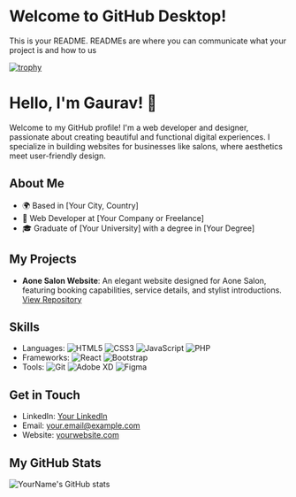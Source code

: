 # Welcome to GitHub Desktop!

This is your README. READMEs are where you can communicate what your project is and how to us

[![trophy](https://github-profile-trophy.vercel.app/?username=gauravpadsala)](https://github.com/ryo-ma/github-profile-trophy)

# Hello, I'm Gaurav! 👋

Welcome to my GitHub profile! I'm a web developer and designer, passionate about creating beautiful and functional digital experiences. I specialize in building websites for businesses like salons, where aesthetics meet user-friendly design.

## About Me

- 🌍  Based in [Your City, Country]
- 💼  Web Developer at [Your Company or Freelance]
- 🎓  Graduate of [Your University] with a degree in [Your Degree]

## My Projects

- **Aone Salon Website**: An elegant website designed for Aone Salon, featuring booking capabilities, service details, and stylist introductions. [View Repository](https://github.com/yourusername/aonesalonwebsite)

## Skills

- Languages:
  ![HTML5](https://img.shields.io/badge/HTML5-E34F26?style=for-the-badge&logo=html5&logoColor=white)
  ![CSS3](https://img.shields.io/badge/CSS3-1572B6?style=for-the-badge&logo=css3&logoColor=white)
  ![JavaScript](https://img.shields.io/badge/JavaScript-F7DF1E?style=for-the-badge&logo=javascript&logoColor=black)
  ![PHP](https://img.shields.io/badge/PHP-777BB4?style=for-the-badge&logo=php&logoColor=white)
- Frameworks:
  ![React](https://img.shields.io/badge/React-20232A?style=for-the-badge&logo=react&logoColor=61DAFB)
  ![Bootstrap](https://img.shields.io/badge/Bootstrap-7952B3?style=for-the-badge&logo=bootstrap&logoColor=white)
- Tools:
  ![Git](https://img.shields.io/badge/Git-F05032?style=for-the-badge&logo=git&logoColor=white)
  ![Adobe XD](https://img.shields.io/badge/Adobe_XD-FF61F6?style=for-the-badge&logo=adobexd&logoColor=white)
  ![Figma](https://img.shields.io/badge/Figma-F24E1E?style=for-the-badge&logo=figma&logoColor=white)

## Get in Touch

- LinkedIn: [Your LinkedIn](https://www.linkedin.com/in/yourusername)
- Email: [your.email@example.com](mailto:your.email@example.com)
- Website: [yourwebsite.com](https://yourwebsite.com)

## My GitHub Stats

![YourName's GitHub stats](https://github-readme-stats.vercel.app/api?username=gauravpadsala&show_icons=true&theme=radical)




